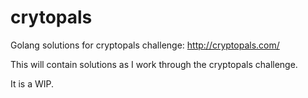 # crytopals

Golang solutions for cryptopals challenge: http://cryptopals.com/

This will contain solutions as I work through the cryptopals challenge.

It is a WIP.
